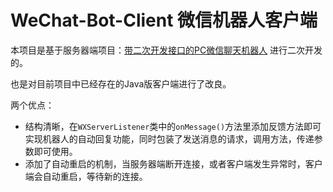 # WeChat-Bot-Client 微信机器人客户端

本项目是基于服务器端项目：[带二次开发接口的PC微信聊天机器人](https://github.com/cixingguangming55555/wechat-bot) 进行二次开发的。

也是对目前项目中已经存在的Java版客户端进行了改良。

两个优点：

- 结构清晰，在`WXServerListener`类中的`onMessage()`方法里添加反馈方法即可实现机器人的自动回复功能，同时包装了发送消息的请求，调用方法，传递参数即可使用。
- 添加了自动重启的机制，当服务器端断开连接，或者客户端发生异常时，客户端会自动重启，等待新的连接。




